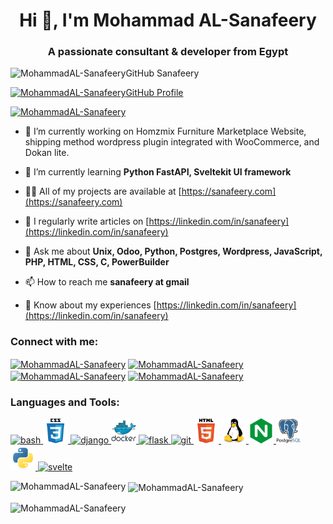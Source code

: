 <h1 align="center">Hi 👋, I'm Mohammad AL-Sanafeery</h1>
<h3 align="center">A passionate consultant & developer from Egypt</h3>

<p align="left"> <img src="https://github.com/sanafeery.png" alt="MohammadAL-Sanafeery" style="width:25px;height:25px;" />GitHub Sanafeery</p>

<p align="left"> <a href="https://github.com/sanafeery"><img src="https://github.com/sanafeery.png" alt="MohammadAL-Sanafeery" style="width:25px;height:25px;" />GitHub Profile</a> </p>

<p align="left"> <a href="https://twitter.com/sanafeery" target="blank"><img src="https://img.shields.io/twitter/follow/sanafeery?logo=twitter&style=for-the-badge" alt="MohammadAL-Sanafeery" /></a> </p>

- 🔭 I’m currently working on Homzmix Furniture Marketplace Website, shipping method wordpress plugin integrated with WooCommerce, and Dokan lite.

- 🌱 I’m currently learning **Python FastAPI, Sveltekit UI framework**

- 👨‍💻 All of my projects are available at [https://sanafeery.com](https://sanafeery.com)

- 📝 I regularly write articles on [https://linkedin.com/in/sanafeery](https://linkedin.com/in/sanafeery)

- 💬 Ask me about **Unix, Odoo, Python, Postgres, Wordpress, JavaScript, PHP, HTML, CSS, C, PowerBuilder**

- 📫 How to reach me **sanafeery at gmail**

- 📄 Know about my experiences [https://linkedin.com/in/sanafeery](https://linkedin.com/in/sanafeery)

<h3 align="left">Connect with me:</h3>
<p align="left">
<a href="https://dev.to/sanafeery" target="blank"><img align="center" src="https://raw.githubusercontent.com/rahuldkjain/github-profile-readme-generator/master/src/images/icons/Social/devto.svg" alt="MohammadAL-Sanafeery" height="30" width="40" /></a>
<a href="https://twitter.com/sanafeery" target="blank"><img align="center" src="https://raw.githubusercontent.com/rahuldkjain/github-profile-readme-generator/master/src/images/icons/Social/twitter.svg" alt="MohammadAL-Sanafeery" height="30" width="40" /></a>
<a href="https://linkedin.com/in/sanafeery" target="blank"><img align="center" src="https://raw.githubusercontent.com/rahuldkjain/github-profile-readme-generator/master/src/images/icons/Social/linked-in-alt.svg" alt="MohammadAL-Sanafeery" height="30" width="40" /></a>
<a href="https://www.youtube.com/c/sanafeery" target="blank"><img align="center" src="https://raw.githubusercontent.com/rahuldkjain/github-profile-readme-generator/master/src/images/icons/Social/youtube.svg" alt="MohammadAL-Sanafeery" height="30" width="40" /></a>
</p>

<h3 align="left">Languages and Tools:</h3>
<p align="left"> <a href="https://www.gnu.org/software/bash/" target="_blank" rel="noreferrer"> <img src="https://www.vectorlogo.zone/logos/gnu_bash/gnu_bash-icon.svg" alt="bash" width="40" height="40"/> </a> <a href="https://www.w3schools.com/css/" target="_blank" rel="noreferrer"> <img src="https://raw.githubusercontent.com/devicons/devicon/master/icons/css3/css3-original-wordmark.svg" alt="css3" width="40" height="40"/> </a> <a href="https://www.djangoproject.com/" target="_blank" rel="noreferrer"> <img src="https://cdn.worldvectorlogo.com/logos/django.svg" alt="django" width="40" height="40"/> </a> <a href="https://www.docker.com/" target="_blank" rel="noreferrer"> <img src="https://raw.githubusercontent.com/devicons/devicon/master/icons/docker/docker-original-wordmark.svg" alt="docker" width="40" height="40"/> </a> <a href="https://flask.palletsprojects.com/" target="_blank" rel="noreferrer"> <img src="https://www.vectorlogo.zone/logos/pocoo_flask/pocoo_flask-icon.svg" alt="flask" width="40" height="40"/> </a> <a href="https://git-scm.com/" target="_blank" rel="noreferrer"> <img src="https://www.vectorlogo.zone/logos/git-scm/git-scm-icon.svg" alt="git" width="40" height="40"/> </a> <a href="https://www.w3.org/html/" target="_blank" rel="noreferrer"> <img src="https://raw.githubusercontent.com/devicons/devicon/master/icons/html5/html5-original-wordmark.svg" alt="html5" width="40" height="40"/> </a> <a href="https://www.linux.org/" target="_blank" rel="noreferrer"> <img src="https://raw.githubusercontent.com/devicons/devicon/master/icons/linux/linux-original.svg" alt="linux" width="40" height="40"/> </a> <a href="https://www.nginx.com" target="_blank" rel="noreferrer"> <img src="https://raw.githubusercontent.com/devicons/devicon/master/icons/nginx/nginx-original.svg" alt="nginx" width="40" height="40"/> </a> <a href="https://www.postgresql.org" target="_blank" rel="noreferrer"> <img src="https://raw.githubusercontent.com/devicons/devicon/master/icons/postgresql/postgresql-original-wordmark.svg" alt="postgresql" width="40" height="40"/> </a> <a href="https://www.python.org" target="_blank" rel="noreferrer"> <img src="https://raw.githubusercontent.com/devicons/devicon/master/icons/python/python-original.svg" alt="python" width="40" height="40"/> </a> <a href="https://svelte.dev" target="_blank" rel="noreferrer"> <img src="https://upload.wikimedia.org/wikipedia/commons/1/1b/Svelte_Logo.svg" alt="svelte" width="40" height="40"/> </a> </p>

<p><img align="left" src="https://github-readme-stats.vercel.app/api/top-langs?username=sanafeery&show_icons=true&locale=en&layout=compact" alt="MohammadAL-Sanafeery" /></p>

<p>&nbsp;<img align="center" src="https://github-readme-stats.vercel.app/api?username=sanafeery&show_icons=true&locale=en" alt="MohammadAL-Sanafeery" /></p>

<p><img align="center" src="https://github-readme-streak-stats.herokuapp.com/?user=sanafeery&" alt="MohammadAL-Sanafeery" /></p>
